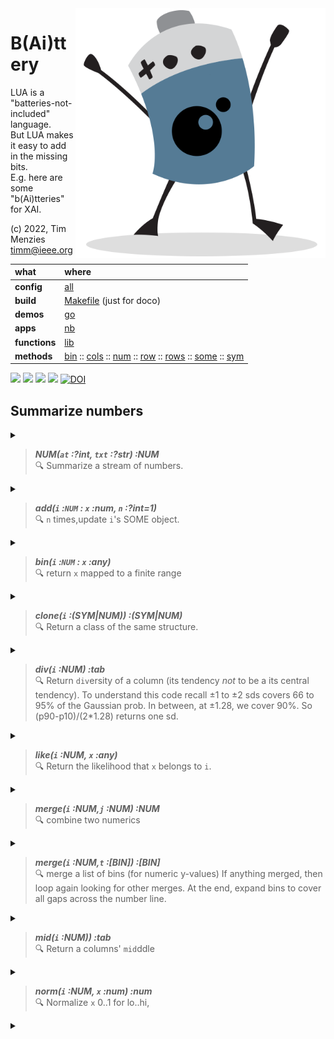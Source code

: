 <img align=right width=400   src="bat2.png">

# B(Ai)ttery
LUA is a "batteries-not-included" language.   
But LUA makes it easy to add in the  missing bits.   
E.g. here are some "b(Ai)tteries" for XAI.

(c) 2022, Tim Menzies <timm@ieee.org>

|what          | where |
|:-------------|:------|
|**config**    | [all](all.html)   |
|**build**     | [Makefile](https://github.com/timm/shortr/blob/master/etc/src/Makefile) (just for doco)  | 
|**demos**     | [go](go.html)  |
|**apps**      | [nb](nb.html)  |
|**functions** | [lib](lib.html) |  
|**methods**   | [bin](bin.html) :: [cols](cols.html) :: [num](num.html) :: [row](row.html) :: [rows](rows.html) :: [some](some.html) :: [sym](sym.html) |

<a href=".."><img src="https://img.shields.io/badge/Language--lua-%232C2D72.svg?logo=lua&logoColor=white"></a>
<a href=".."><img src="https://img.shields.io/badge/checked--by-syntastic-yellow"></a>
<a href="https://github.com/timm/shortr/actions/workflows/tests.yml"><img src="https://github.com/timm/shortr/actions/workflows/tests.yml/badge.svg"></a>
<a href="https://opensource.org/licenses/BSD-2-Clause"><img  src="https://img.shields.io/badge/License-BSD%202--Clause-orange.svg"></a>
<a href="https://zenodo.org/badge/latestdoi/206205826"> <img  src="https://zenodo.org/badge/206205826.svg" alt="DOI"></a> 


## Summarize numbers


<details><summary></summary>

```lua
local all = require"all"
local big,obj,per,push,the = all.big,all.obj,all.per,all.push,all.the
local SOME = require"some"
```

</details>


> ***NUM(`at` :?int, `txt` :?str) :NUM***<br>:mag:  Summarize a stream of numbers.


<details><summary></summary>

```lua
local NUM = obj("NUM", function(i,at,txt) 
  i.at, i.txt, i.n, i.kept =  at or 0, txt or "", 0, SOME(the.Some)
  i.w = i.txt:find"-$" and -1 or 1 end)
```

</details>


> ***add(`i` :`NUM` : `x` :num, `n` :?int=1)***<br>:mag:  `n` times,update `i`'s SOME object.


<details><summary></summary>

```lua
function NUM.add(i,x,n)
  if x ~="? " then 
   for _ = 1,(n or 1) do i.n=i.n+1; i.kept:add(x) end end end
```

</details>


> ***bin(`i` :`NUM` : `x` :any)***<br>:mag:  return `x` mapped to a finite range


<details><summary></summary>

```lua
function NUM.bin(i,x)
  local a = i.some:has()
  local b = (a[#a] - a[1])/the.bins
  return a[#a]==a[1] and 1 or math.floor(x/b+.5)*b end
```

</details>


> ***clone(`i` :(SYM|NUM)) :(SYM|NUM)***<br>:mag:  Return a class of the same structure.


<details><summary></summary>

```lua
function NUM.clone(i) return NUM(i.at, i.txt) end
```

</details>


> ***div(`i` :NUM) :tab***<br>:mag:  Return `div`ersity of a column
(its tendency _not_ to be a its central tendency). To understand this code
recall &pm;1 to &pm;2 sds covers 66 to 95% of the Gaussian prob. In between,
at &pm;1.28, we cover 90%. So (p90-p10)/(2*1.28) returns one sd.


<details><summary></summary>

```lua
function NUM.div(i) 
  local a=i.kept:has(); return (per(a,.9) - per(a,.1))/2.56 end
```

</details>


> ***like(`i` :NUM, `x` :any)***<br>:mag:  Return the likelihood that `x` belongs to `i`.


<details><summary></summary>

```lua
function NUM.like(i,x,...)
  local sd,mu=i:div(), i:mid()
  if sd==0 then return x==mu and 1 or 1/big end
  return math.exp(-.5*((x - mu)/sd)^2) / (sd*((2*math.pi)^0.5)) end  
```

</details>


> ***merge(`i` :NUM,`j` :NUM) :NUM***<br>:mag:  combine two numerics


<details><summary></summary>

```lua
function NUM.merge(i,j,     k)
  k = i:clone()
  for _,kept in pairs{i.kept, j.kept} do
    for _,x in pairs(kept) do k:add(x) end end
  return k end
```

</details>


> ***merge(`i` :NUM,`t` :[BIN]) :[BIN]***<br>:mag:  merge a list of bins (for numeric y-values)
If anything merged, then loop again looking for other merges.
At the end, expand bins to cover all gaps across the number line.


<details><summary></summary>

```lua
function NUM.merges(i,b4, min) 
  local function fillInTheGaps(bins)
    bins[1].lo, bins[#bins].hi = -big, big
    if #bins>1 then
      for n=2,#bins do bins[n].lo = bins[n-1].hi end end
    return bins 
  end ------------- 
  local n,now = 1,{}
  while n <= #b4 do
    local merged = n<#b4 and b4[n]:merged(b4[n+1], min)
    now[#now+1]  = merged or b4[n]
    n            = n + (merged and 2 or 1)  end
  return #now < #b4 and i:merges(now,min) or fillInTheGaps(now) end
```

</details>


> ***mid(`i` :NUM)) :tab***<br>:mag:  Return a columns' `mid`ddle


<details><summary></summary>

```lua
function NUM.mid(i) 
  local a=i.kept:has(); return per(a,.5) end
```

</details>


> ***norm(`i` :NUM, `x` :num) :num***<br>:mag:  Normalize `x` 0..1 for lo..hi,


<details><summary></summary>

```lua
function NUM.norm(i,x)
  local a=i.kept:has(); return (a[#a]-a[1])<1E-9 or (x-a[1])/(a[#a]-a[1]) end

return NUM
```

</details>


